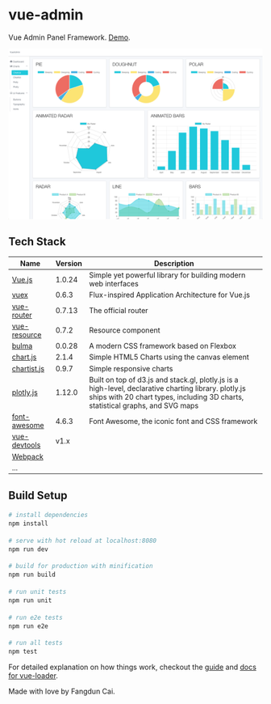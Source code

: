 # vue-admin

Vue Admin Panel Framework. [Demo][].

![](screenshots/app.png)

## Tech Stack

| Name | Version | Description |  
| --- | --- | --- |  
| [Vue.js][] | 1.0.24 | Simple yet powerful library for building modern web interfaces |  
| [vuex][] | 0.6.3 | Flux-inspired Application Architecture for Vue.js |  
| [vue-router][] | 0.7.13 | The official router |  
| [vue-resource][] | 0.7.2 | Resource component |  
| [bulma][] | 0.0.28 | A modern CSS framework based on Flexbox |  
| [chart.js][] | 2.1.4 | Simple HTML5 Charts using the canvas element |  
| [chartist.js][] | 0.9.7 | Simple responsive charts |  
| [plotly.js][] | 1.12.0 | Built on top of d3.js and stack.gl, plotly.js is a high-level, declarative charting library. plotly.js ships with 20 chart types, including 3D charts, statistical graphs, and SVG maps |  
| [font-awesome][] | 4.6.3 | Font Awesome, the iconic font and CSS framework |  
| [vue-devtools][]| v1.x     |           |
| [Webpack][]   |          |           |
| ... |  |  |  

## Build Setup

``` bash
# install dependencies
npm install

# serve with hot reload at localhost:8080
npm run dev

# build for production with minification
npm run build

# run unit tests
npm run unit

# run e2e tests
npm run e2e

# run all tests
npm test
```

For detailed explanation on how things work, checkout the [guide](http://vuejs-templates.github.io/webpack/) and [docs for vue-loader](http://vuejs.github.io/vue-loader).

Made with love by Fangdun Cai.

[Demo]: https://vue-admin.fundon.me/
[Vue.js]: http://vuejs.org
[vuex]: https://github.com/vuejs/vuex
[vue-router]: https://github.com/vuejs/vue-router
[vue-resource]: https://github.com/vuejs/vue-resource
[vue-devtools]: https://github.com/vuejs/vue-devtools
[Bulma]: http://bulma.io
[chart.js]: http://www.chartjs.org
[chartist.js]: https://gionkunz.github.io/chartist-js/index.html
[plotly.js]: https://github.com/plotly/plotly.js
[font-awesome]: http://fontawesome.io
[Webpack]: https://webpack.github.io
